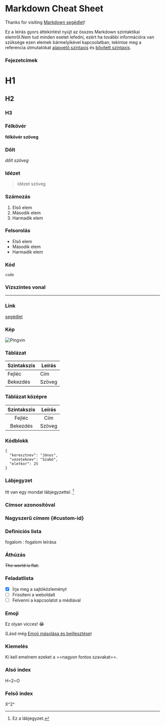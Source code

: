 # Markdown Cheat Sheet

Thanks for visiting [Markdown segédlet](https://www.markdownguide.org)!

Ez a leírás gyors áttekintést nyújt az összes Markdown szintaktikai elemről.Nem tud minden esetet lefedni, ezért ha további információra van szüksége ezen elemek bármelyikével kapcsolatban, tekintse meg a referencia útmutatókat [alapvető szintaxis](https://www.markdownguide.org/basic-syntax/) és [bővített szintaxis](https://www.markdownguide.org/extended-syntax/).

### Fejezetcímek

# H1
## H2
### H3

### Félkövér

**félkövér szöveg**

### Dőlt

*dőlt szöveg*

### Idézet

> Idézet szöveg

### Számozás

1. Első elem
2. Második elem
3. Harmadik elem

### Felsorolás

- Első elem
- Második elem
- Harmadik elem

### Kód

`code`

### Vízszintes vonal

---

### Link

[segédlet](https://www.markdownguide.org)

### Kép

![Pingvin](https://www.markdownguide.org/assets/images/tux.png "Pingvin")


### Táblázat

| Szintakszis | Leírás |
| ----------- | ----------- |
| Fejléc | Cím |
| Bekezdés | Szöveg |

### Táblázat középre

| Szintakszis | Leírás |
| :-----------: | :-----------: |
| Fejléc | Cím |
| Bekezdés | Szöveg |

### Kódblokk

```
{
  "keresztnev": "János",
  "vezeteknev": "Szabó",
  "eletkor": 25
}
```

### Lábjegyzet

Itt van egy mondat lábjegyzettel. [^1]

[^1]: Ez a lábjegyzet.

### Címsor azonosítóval

### Nagyszerű címem {#custom-id}

### Definiciós lista

fogalom
: fogalom leírása

### Áthúzás

~~The world is flat.~~

### Feladatlista

- [x] Írja meg a sajtóközleményt
- [ ] Frissíteni a weboldalt
- [ ] Felvenni a kapcsolatot a médiával

### Emoji

Ez olyan vicces! :joy:

(Lásd még [Emoji másolása és beillesztése](https://www.markdownguide.org/extended-syntax/#copying-and-pasting-emoji))

### Kiemelés

Ki kell emelnem ezeket a ==nagyon fontos szavakat==.

### Alsó index

H~2~O

### Felső index

X^2^